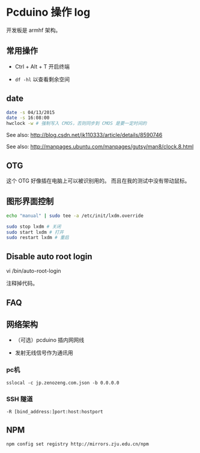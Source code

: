 # Pcduino 操作 log

开发板是 armhf 架构。

## 常用操作

- Ctrl + Alt + T 开启终端

- `df -hl` 以查看剩余空间

## date

```bash
date -s 04/13/2015
date -s 16:08:00
hwclock -w # 强制写入 CMOS，否则同步到 CMOS 是要一定时间的
```

See also: http://blog.csdn.net/jk110333/article/details/8590746

See also: http://manpages.ubuntu.com/manpages/gutsy/man8/clock.8.html

## OTG

这个 OTG 好像插在电脑上可以被识别用的。
而且在我的测试中没有带动鼠标。

## 图形界面控制

```bash
echo "manual" | sudo tee -a /etc/init/lxdm.override
```

```bash
sudo stop lxdm # 关闭
sudo start lxdm # 打开
sudo restart lxdm # 重启
```

## Disable auto root login

vi /bin/auto-root-login

注释掉代码。

## FAQ

## 网络架构

- （可选）pcduino 插内网网线

- 发射无线信号作为通讯用

### pc机

```
sslocal -c jp.zenozeng.com.json -b 0.0.0.0
```

### SSH 隧道

```
-R [bind_address:]port:host:hostport
```

## NPM

```bash
npm config set registry http://mirrors.zju.edu.cn/npm
```
